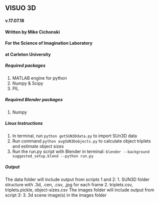 ##  VISUO 3D
#### v.17.07.18  

#### Written by Mike Cichonski
#### For the Science of Imagination Laboratory
#### at Carleton University

##### Required packages
1. MATLAB engine for python
2. Numpy & Scipy
3. PIL
##### Required Blender packages
1. Numpy

##### Linux Instructions
1. In terminal, run `python getSUN3Ddata.py` to import SUn3D data 
2. Run command `python avgSUN3Dobjects.py` to calculate object
   triplets and estimate object sizes
3. Run the run.py script with Blender in terminal:
   `blender --background suggested_setup.blend --python run.py`

##### Output
The data folder will include output from scripts 1 and 2:
    1. SUN3D folder structure with .3d, .cen, .csv, ,jpg for each frame
    2. triplets.csv, triplets.pickle, object-sizes.csv
The images folder will include output from script 3:
    3. 3d scene image(s) in the images folder
